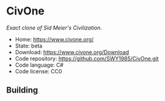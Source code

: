 # CivOne

_Exact clone of Sid Meier's Civilization._

- Home: https://www.civone.org/
- State: beta
- Download: https://www.civone.org/Download
- Code repository: https://github.com/SWY1985/CivOne.git
- Code language: C#
- Code license: CC0

## Building

